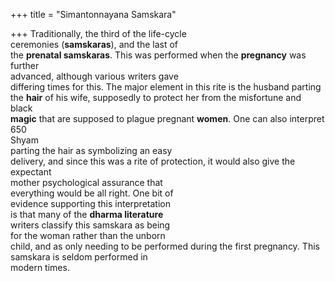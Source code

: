 +++
title = "Simantonnayana Samskara"

+++
Traditionally, the third of the life-cycle  
ceremonies (**samskaras**), and the last of  
the **prenatal samskaras**. This was performed when the **pregnancy** was further  
advanced, although various writers gave  
differing times for this. The major element in this rite is the husband parting  
the **hair** of his wife, supposedly to protect her from the misfortune and black  
**magic** that are supposed to plague pregnant **women**. One can also interpret  
650  
Shyam  
parting the hair as symbolizing an easy  
delivery, and since this was a rite of protection, it would also give the expectant  
mother psychological assurance that  
everything would be all right. One bit of  
evidence supporting this interpretation  
is that many of the **dharma literature**  
writers classify this samskara as being  
for the woman rather than the unborn  
child, and as only needing to be performed during the first pregnancy. This  
samskara is seldom performed in  
modern times.